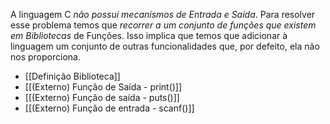 A linguagem C *não possui mecanismos de Entrada e Saída*. Para resolver esse problema temos que *recorrer a um conjunto de funções que existem em Bibliotecas* de Funções. Isso implica que temos que adicionar à linguagem um conjunto de outras funcionalidades que, por defeito, ela não nos proporciona.

- [[Definição Biblioteca]]
- [[(Externo) Função de Saída - print()]]
- [[(Externo) Função de saída - puts()]]
- [[(Externo) Função de entrada - scanf()]]